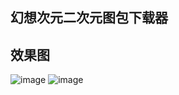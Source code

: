 ## 幻想次元二次元图包下载器

## 效果图
![image](https://github.com/shuihuayueye/little_spiders/blob/master/%E5%B9%BB%E6%83%B3%E6%AC%A1%E5%85%83%E4%BA%8C%E6%AC%A1%E5%85%83%E5%9B%BE%E5%8C%85%E4%B8%8B%E8%BD%BD%E5%99%A8/QQ%E6%88%AA%E5%9B%BE20190531221632.png)
![image](https://github.com/shuihuayueye/little_spiders/blob/master/%E5%B9%BB%E6%83%B3%E6%AC%A1%E5%85%83%E4%BA%8C%E6%AC%A1%E5%85%83%E5%9B%BE%E5%8C%85%E4%B8%8B%E8%BD%BD%E5%99%A8/QQ%E6%88%AA%E5%9B%BE20190531221952.png)
